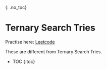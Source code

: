 {: .no_toc}
# Ternary Search Tries
Practise here: [Leetcode]()

These are different from Ternary Search Tries.

- TOC
{:toc}
